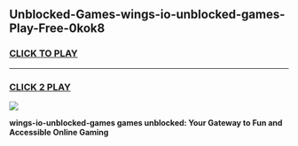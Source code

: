 
## Unblocked-Games-wings-io-unblocked-games-Play-Free-0kok8
<h3>
<a href="https://premium76.site?title=wings-io-unblocked-games&ref=20M">CLICK TO PLAY</a></h3>
<hr>

<h3>
<a href="https://premium76.site?title=wings-io-unblocked-games&ref=20M">CLICK 2 PLAY</a>
  
</h3>

<a href="https://premium76.site?title=wings-io-unblocked-games&ref=19M"><img src="https://clearcache.store/games.png"></a>


**wings-io-unblocked-games games unblocked: Your Gateway to Fun and Accessible Online Gaming**
